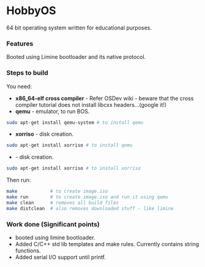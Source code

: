 # HobbyOS 
64 bit operating system written for educational purposes.

### Features
Booted using Limine bootloader and its native protocol.

### Steps to build 
You need:
* <b>x86_64-elf cross compiler</b> - Refer OSDev wiki - beware that the cross compiler tutorial does not install libcxx headers...(google it!)
* <b>qemu</b> - emulator, to run BOS. 
```bash
sudo apt-get install qemu-system # to install qemu
```
* <b>xorriso</b> - disk creation. 
```bash
sudo apt-get install xorriso # to install qemu
```
* <b></b> - disk creation. 
```bash
sudo apt-get install xorriso # to install xorriso
```

Then run:

```bash
make            # to create image.iso
make run        # to create image.iso and run it using qemu
make clean      # removes all build files
make distclean  # also removes downloaded stuff - like limine
```

### Work done (Significant points)
* booted using limine bootloader.
* Added C/C++ std lib templates and make rules. Currently contains string functions.
* Added serial I/O support until printf.
